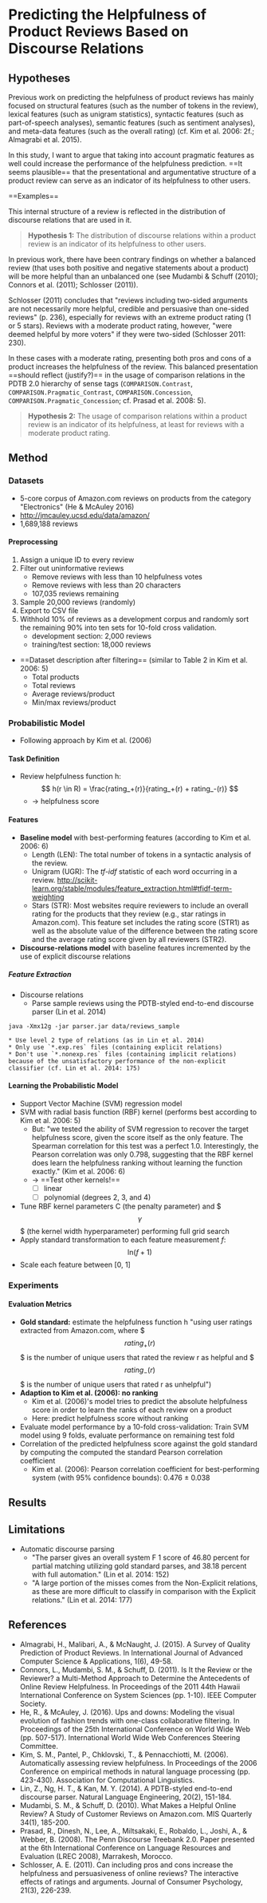# Predicting the Helpfulness of Product Reviews Based on Discourse Relations

## Hypotheses

Previous work on predicting the helpfulness of product reviews has mainly focused on structural features (such as the number of tokens in the review), lexical features (such as unigram statistics), syntactic features (such as part-of-speech analyses), semantic features (such as sentiment analyses), and meta-data features (such as the overall rating) (cf. Kim et al. 2006: 2f.; Almagrabi et al. 2015).

In this study, I want to argue that taking into account pragmatic features as well could increase the performance of the helpfulness prediction. ==It seems plausible== that the presentational and argumentative structure of a product review can serve as an indicator of its helpfulness to other users.

==Examples==

This internal structure of a review is reflected in the distribution of discourse relations that are used in it.

> **Hypothesis 1:** The distribution of discourse relations within a product review is an indicator of its helpfulness to other users.

In previous work, there have been contrary findings on whether a balanced review (that uses both positive and negative statements about a product) will be more helpful than an unbalanced one (see Mudambi & Schuff (2010); Connors et al. (2011); Schlosser (2011)).

Schlosser (2011) concludes that "reviews including two-sided arguments are not necessarily more helpful, credible and persuasive than one-sided reviews" (p. 236), especially for reviews with an extreme product rating (1 or 5 stars). Reviews with a moderate product rating, however, "were deemed helpful by more voters" if they were two-sided (Schlosser 2011: 230).

In these cases with a moderate rating, presenting both pros and cons of a product increases the helpfulness of the review. This balanced presentation ==should reflect (justify?)== in the usage of comparison relations in the PDTB 2.0 hierarchy of sense tags (`COMPARISON.Contrast`, `COMPARISON.Pragmatic_Contrast`, `COMPARISON.Concession`, `COMPARISON.Pragmatic_Concession`; cf. Prasad et al. 2008: 5).

> **Hypothesis 2:** The usage of comparison relations within a product review is an indicator of its helpfulness, at least for reviews with a moderate product rating.

## Method

### Datasets

* 5-core corpus of Amazon.com reviews on products from the category "Electronics" (He & McAuley 2016)
* http://jmcauley.ucsd.edu/data/amazon/
* 1,689,188 reviews

#### Preprocessing

1. Assign a unique ID to every review
2. Filter out uninformative reviews
    * Remove reviews with less than 10 helpfulness votes
    * Remove reviews with less than 20 characters
    * 107,035 reviews remaining
3. Sample 20,000 reviews (randomly)
4. Export to CSV file
5. Withhold 10% of reviews as a development corpus and randomly sort the remaining 90% into ten sets for 10-fold cross validation.
	* development section: 2,000 reviews
	* training/test section: 18,000 reviews
* ==Dataset description after filtering== (similar to Table 2 in Kim et al. 2006: 5)
	* Total products
	* Total reviews
	* Average reviews/product
	* Min/max reviews/product

### Probabilistic Model

* Following approach by Kim et al. (2006)

#### Task Definition

* Review helpfulness function h:
$$
h(r \in R) = \frac{rating_+(r)}{rating_+(r) + rating_-(r)}
$$
	* → helpfulness score

#### Features

* **Baseline model** with best-performing features (according to Kim et al. 2006: 6)
    * Length (LEN): The total number of tokens in a syntactic analysis of the review.
    * Unigram (UGR): The *tf-idf* statistic of each word occurring in a review.
	  http://scikit-learn.org/stable/modules/feature_extraction.html#tfidf-term-weighting
    * Stars (STR): Most websites require reviewers to include an overall rating for the products that they review (e.g., star ratings in Amazon.com). This feature set includes the rating score (STR1) as well as the absolute value of the difference between the rating score and the average rating score given by all reviewers (STR2).
* **Discourse-relations model** with baseline features incremented by the use of explicit discourse relations

##### Feature Extraction

* Discourse relations
	* Parse sample reviews using the PDTB-styled end-to-end discourse parser (Lin et al. 2014)
```
java -Xmx12g -jar parser.jar data/reviews_sample
```
	* Use level 2 type of relations (as in Lin et al. 2014)
	* Only use `*.exp.res` files (containing explicit relations)
	* Don't use `*.nonexp.res` files (containing implicit relations) because of the unsatisfactory performance of the non-explicit classifier (cf. Lin et al. 2014: 175)

#### Learning the Probabilistic Model

* Support Vector Machine (SVM) regression model
* SVM with radial basis function (RBF) kernel (performs best according to Kim et al. 2006: 5)
	* But: "we tested the ability of SVM regression to recover the target helpfulness score, given the score itself as the only feature. The Spearman correlation for this test was a perfect 1.0. Interestingly, the Pearson correlation was only 0.798, suggesting that the RBF kernel does learn the helpfulness ranking without learning the function exactly." (Kim et al. 2006: 6)
	* → ==Test other kernels!==
		* [ ] linear
		* [ ] polynomial (degrees 2, 3, and 4)
* Tune RBF kernel parameters C (the penalty parameter) and $$$\gamma$$$ (the kernel width hyperparameter) performing full grid search
* Apply standard transformation to each feature measurement *f*:
$$
\text{ln}(f+1)
$$
* Scale each feature between [0, 1]

### Experiments

#### Evaluation Metrics

* **Gold standard:** estimate the helpfulness function h "using user ratings extracted from Amazon.com, where $$$rating_+(r)$$$ is the number of unique users that rated the review r as helpful and $$$rating_-(r)$$$ is the number of unique users that rated r as unhelpful")
* **Adaption to Kim et al. (2006): no ranking**
    * Kim et al. (2006)'s model tries to predict the absolute helpfulness score in order to learn the ranks of each review on a product
    * Here: predict helpfulness score without ranking
* Evaluate model performance by a 10-fold cross-validation: Train SVM model using 9 folds, evaluate performance on remaining test fold
* Correlation of the predicted helpfulness score against the gold standard by computing the computed the standard Pearson correlation coefficient
	* Kim et al. (2006): Pearson correlation coefficient for best-performing system (with 95% confidence bounds):
0.476 ± 0.038

## Results



## Limitations

* Automatic discourse parsing
	* "The parser gives an overall system F 1 score of 46.80 percent for partial matching utilizing gold standard parses, and 38.18 percent with full automation." (Lin et al. 2014: 152)
	* "A large portion of the misses comes from the Non-Explicit relations, as these are more difficult to classify in comparison with the Explicit relations." (Lin et al. 2014: 177)

## References

* Almagrabi, H., Malibari, A., & McNaught, J. (2015). A Survey of Quality Prediction of Product Reviews. In International Journal of Advanced Computer Science & Applications, 1(6), 49-58.
* Connors, L., Mudambi, S. M., & Schuff, D. (2011). Is It the Review or the Reviewer? a Multi-Method Approach to Determine the Antecedents of Online Review Helpfulness. In Proceedings of the 2011 44th Hawaii International Conference on System Sciences (pp. 1-10). IEEE Computer Society.
* He, R., & McAuley, J. (2016). Ups and downs: Modeling the visual evolution of fashion trends with one-class collaborative filtering. In Proceedings of the 25th International Conference on World Wide Web (pp. 507-517). International World Wide Web Conferences Steering Committee.
* Kim, S. M., Pantel, P., Chklovski, T., & Pennacchiotti, M. (2006). Automatically assessing review helpfulness. In Proceedings of the 2006 Conference on empirical methods in natural language processing (pp. 423-430). Association for Computational Linguistics.
* Lin, Z., Ng, H. T., & Kan, M. Y. (2014). A PDTB-styled end-to-end discourse parser. Natural Language Engineering, 20(2), 151-184.
* Mudambi, S. M., & Schuff, D. (2010). What Makes a Helpful Online Review? A Study of Customer Reviews on Amazon.com. MIS Quarterly 34(1), 185-200.
* Prasad, R., Dinesh, N., Lee, A., Miltsakaki, E., Robaldo, L., Joshi, A., & Webber, B. (2008). The Penn Discourse Treebank 2.0. Paper presented at the 6th International Conference on Language Resources and Evaluation (LREC 2008), Marrakesh, Morocco.
* Schlosser, A. E. (2011). Can including pros and cons increase the helpfulness and persuasiveness of online reviews? The interactive effects of ratings and arguments. Journal of Consumer Psychology, 21(3), 226-239.